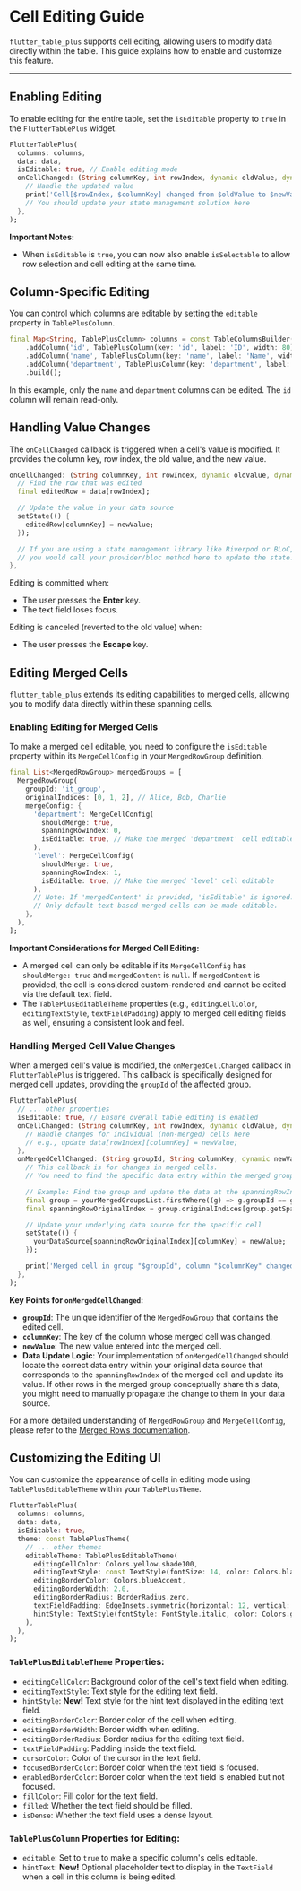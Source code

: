 # Cell Editing Guide

`flutter_table_plus` supports cell editing, allowing users to modify data directly within the table. This guide explains how to enable and customize this feature.

---

## Enabling Editing

To enable editing for the entire table, set the `isEditable` property to `true` in the `FlutterTablePlus` widget.

```dart
FlutterTablePlus(
  columns: columns,
  data: data,
  isEditable: true, // Enable editing mode
  onCellChanged: (String columnKey, int rowIndex, dynamic oldValue, dynamic newValue) {
    // Handle the updated value
    print('Cell[$rowIndex, $columnKey] changed from $oldValue to $newValue');
    // You should update your state management solution here
  },
);
```

**Important Notes:**

- When `isEditable` is `true`, you can now also enable `isSelectable` to allow row selection and cell editing at the same time.

## Column-Specific Editing

You can control which columns are editable by setting the `editable` property in `TablePlusColumn`.

```dart
final Map<String, TablePlusColumn> columns = const TableColumnsBuilder()
    .addColumn('id', TablePlusColumn(key: 'id', label: 'ID', width: 80))
    .addColumn('name', TablePlusColumn(key: 'name', label: 'Name', width: 150, editable: true, hintText: 'Enter full name')) // Added editable and hintText
    .addColumn('department', TablePlusColumn(key: 'department', label: 'Department', width: 200, editable: true)) // This one too
    .build();
```

In this example, only the `name` and `department` columns can be edited. The `id` column will remain read-only.

## Handling Value Changes

The `onCellChanged` callback is triggered when a cell's value is modified. It provides the column key, row index, the old value, and the new value.

```dart
onCellChanged: (String columnKey, int rowIndex, dynamic oldValue, dynamic newValue) {
  // Find the row that was edited
  final editedRow = data[rowIndex];

  // Update the value in your data source
  setState(() {
    editedRow[columnKey] = newValue;
  });

  // If you are using a state management library like Riverpod or BLoC,
  // you would call your provider/bloc method here to update the state.
},
```

Editing is committed when:
- The user presses the **Enter** key.
- The text field loses focus.

Editing is canceled (reverted to the old value) when:
- The user presses the **Escape** key.

## Editing Merged Cells

`flutter_table_plus` extends its editing capabilities to merged cells, allowing you to modify data directly within these spanning cells.

### Enabling Editing for Merged Cells

To make a merged cell editable, you need to configure the `isEditable` property within its `MergeCellConfig` in your `MergedRowGroup` definition.

```dart
final List<MergedRowGroup> mergedGroups = [
  MergedRowGroup(
    groupId: 'it_group',
    originalIndices: [0, 1, 2], // Alice, Bob, Charlie
    mergeConfig: {
      'department': MergeCellConfig(
        shouldMerge: true,
        spanningRowIndex: 0,
        isEditable: true, // Make the merged 'department' cell editable
      ),
      'level': MergeCellConfig(
        shouldMerge: true,
        spanningRowIndex: 1,
        isEditable: true, // Make the merged 'level' cell editable
      ),
      // Note: If 'mergedContent' is provided, 'isEditable' is ignored.
      // Only default text-based merged cells can be made editable.
    },
  ),
];
```

**Important Considerations for Merged Cell Editing:**

*   A merged cell can only be editable if its `MergeCellConfig` has `shouldMerge: true` and `mergedContent` is `null`. If `mergedContent` is provided, the cell is considered custom-rendered and cannot be edited via the default text field.
*   The `TablePlusEditableTheme` properties (e.g., `editingCellColor`, `editingTextStyle`, `textFieldPadding`) apply to merged cell editing fields as well, ensuring a consistent look and feel.

### Handling Merged Cell Value Changes

When a merged cell's value is modified, the `onMergedCellChanged` callback in `FlutterTablePlus` is triggered. This callback is specifically designed for merged cell updates, providing the `groupId` of the affected group.

```dart
FlutterTablePlus(
  // ... other properties
  isEditable: true, // Ensure overall table editing is enabled
  onCellChanged: (String columnKey, int rowIndex, dynamic oldValue, dynamic newValue) {
    // Handle changes for individual (non-merged) cells here
    // e.g., update data[rowIndex][columnKey] = newValue;
  },
  onMergedCellChanged: (String groupId, String columnKey, dynamic newValue) {
    // This callback is for changes in merged cells.
    // You need to find the specific data entry within the merged group to update.

    // Example: Find the group and update the data at the spanningRowIndex
    final group = yourMergedGroupsList.firstWhere((g) => g.groupId == groupId);
    final spanningRowOriginalIndex = group.originalIndices[group.getSpanningRowIndex(columnKey)];

    // Update your underlying data source for the specific cell
    setState(() {
      yourDataSource[spanningRowOriginalIndex][columnKey] = newValue;
    });

    print('Merged cell in group "$groupId", column "$columnKey" changed to "$newValue"');
  },
);
```

**Key Points for `onMergedCellChanged`:**

*   **`groupId`**: The unique identifier of the `MergedRowGroup` that contains the edited cell.
*   **`columnKey`**: The key of the column whose merged cell was changed.
*   **`newValue`**: The new value entered into the merged cell.
*   **Data Update Logic**: Your implementation of `onMergedCellChanged` should locate the correct data entry within your original data source that corresponds to the `spanningRowIndex` of the merged cell and update its value. If other rows in the merged group conceptually share this data, you might need to manually propagate the change to them in your data source.

For a more detailed understanding of `MergedRowGroup` and `MergeCellConfig`, please refer to the [Merged Rows documentation](MERGED_ROWS.md).

## Customizing the Editing UI

You can customize the appearance of cells in editing mode using `TablePlusEditableTheme` within your `TablePlusTheme`.

```dart
FlutterTablePlus(
  columns: columns,
  data: data,
  isEditable: true,
  theme: const TablePlusTheme(
    // ... other themes
    editableTheme: TablePlusEditableTheme(
      editingCellColor: Colors.yellow.shade100,
      editingTextStyle: const TextStyle(fontSize: 14, color: Colors.black),
      editingBorderColor: Colors.blueAccent,
      editingBorderWidth: 2.0,
      editingBorderRadius: BorderRadius.zero,
      textFieldPadding: EdgeInsets.symmetric(horizontal: 12, vertical: 8),
      hintStyle: TextStyle(fontStyle: FontStyle.italic, color: Colors.grey), // New: Customize hint text style
    ),
  ),
);
```

### `TablePlusEditableTheme` Properties:

- `editingCellColor`: Background color of the cell's text field when editing.
- `editingTextStyle`: Text style for the editing text field.
- `hintStyle`: **New!** Text style for the hint text displayed in the editing text field.
- `editingBorderColor`: Border color of the cell when editing.
- `editingBorderWidth`: Border width when editing.
- `editingBorderRadius`: Border radius for the editing text field.
- `textFieldPadding`: Padding inside the text field.
- `cursorColor`: Color of the cursor in the text field.
- `focusedBorderColor`: Border color when the text field is focused.
- `enabledBorderColor`: Border color when the text field is enabled but not focused.
- `fillColor`: Fill color for the text field.
- `filled`: Whether the text field should be filled.
- `isDense`: Whether the text field uses a dense layout.

### `TablePlusColumn` Properties for Editing:

- `editable`: Set to `true` to make a specific column's cells editable.
- `hintText`: **New!** Optional placeholder text to display in the `TextField` when a cell in this column is being edited.